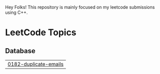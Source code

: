 Hey Folks!
This repository is mainly focused on my leetcode submissions using C++.

<!---LeetCode Topics Start-->
# LeetCode Topics
## Database
|  |
| ------- |
| [0182-duplicate-emails](https://github.com/its-puneet/DSA-Practice/tree/master/0182-duplicate-emails) |
<!---LeetCode Topics End-->